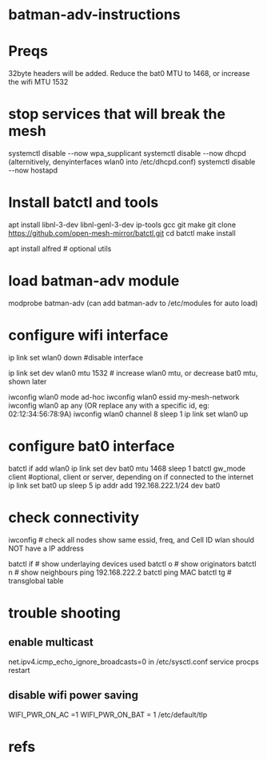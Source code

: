 # batman-adv-instructions

# Preqs
32byte headers will be added. Reduce the bat0 MTU to 1468, or increase the wifi MTU 1532

# stop services that will break the mesh
systemctl disable --now wpa_supplicant
systemctl disable --now dhcpd (alternitively, denyinterfaces wlan0 into /etc/dhcpd.conf)
systemctl disable --now hostapd

# Install batctl and tools
apt install libnl-3-dev libnl-genl-3-dev ip-tools gcc git make
git clone https://github.com/open-mesh-mirror/batctl.git
cd batctl
make install

apt install alfred # optional utils

# load batman-adv module
modprobe batman-adv (can add batman-adv to /etc/modules for auto load)

# configure wifi interface
ip link set wlan0 down #disable interface

ip link set dev wlan0 mtu 1532 # increase wlan0 mtu, or decrease bat0 mtu, shown later

iwconfig wlan0 mode ad-hoc
iwconfig wlan0 essid my-mesh-network
iwconfig wlan0 ap any (OR replace any with a specific id, eg: 02:12:34:56:78:9A)
iwconfig wlan0 channel 8
sleep 1
ip link set wlan0 up

# configure bat0 interface
batctl if add wlan0
ip link set dev bat0 mtu 1468
sleep 1
batctl gw_mode client #optional, client or server, depending on if connected to the internet
ip link set bat0 up
sleep 5
ip addr add 192.168.222.1/24 dev bat0


# check connectivity
iwconfig # check all nodes show same essid, freq, and Cell ID
wlan should NOT have a IP address

batctl if # show underlaying devices used
batctl o # show originators
batctl n # show neighbours
ping 192.168.222.2
batctl ping MAC
batctl tg # transglobal table


# trouble shooting
## enable multicast
net.ipv4.icmp_echo_ignore_broadcasts=0 in /etc/sysctl.conf
service procps restart

## disable wifi power saving
WIFI_PWR_ON_AC =1
WIFI_PWR_ON_BAT = 1
/etc/default/tlp
  
# refs 

